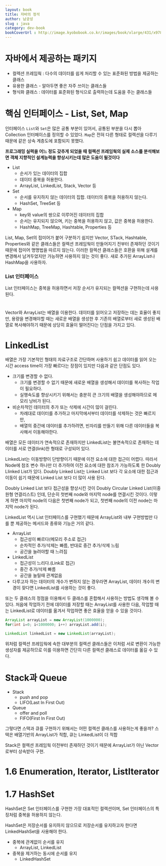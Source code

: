 ```yaml
---
layout: book
title: 자바의 정석
author: 남궁성 
slug : java 
category: dev-book
bookCoverUrl : http://image.kyobobook.co.kr/images/book/xlarge/431/x9788995379431.jpg
---
```


# 자바에서 제공하는 패키지
* 컬렉션 프레임웍 : 다수의 데이터를 쉽게 처리할 수 있는 표준화된 방법을 제공하는 클래스
* 유용한 클래스 - 알아두면 좋은 자주 쓰이는 클래스들
* 형식화 클래스 : 데이터를 표준화된 형식으로 출력하는데 도움을 주는 클래스들


# 핵심 인터페이스 - List, Set, Map
인터페이스 `List`와 `Set`은 많은 공통 부분이 있어서, 공통된 부분을 다시 뽑아 Collection 인터페이스를 정의할 수 있었다. `Map`은 전혀 다른 형태로 컬렉션을 다루기 때문에 같은 상속 계층도에 포함되지 못했다.

**프로그래밍 실력을 어느 정도 갖추게 되었을 때 컬렉션 프레임웍의 실제 소스를 분석해보면 객체 지향적인 설계능력을 향상시키는데 많은 도움이 될것이다**

* List
    * 순서가 있는 데이터의 집합
    * 데이터 중복을 허용한다.
    * ArrayList, LinkedList, Stack, Vector 등
* Set
    * 순서를 유지하지 않는 데이터의 집합. 데이터의 중복을 허용하지 않는다.
    * HashSet, TreeSet 등
* Map
    * key와 value의 쌍으로 이루어진 데이터의 집합
    * 순서는 유지되지 않으며, 키는 중복을 허용하지 않고, 값은 중복을 허용한다.
    * HashMap, TreeMap, Hashtable, Properties 등

List, Map, Set의 접미어가 붙어 구분하기 쉽지만 Vector, STack, Hashtable, Properties와 같은 클래스들은 컬렉션 프레임웍이 만들어지기 전부터 존재하던 것이기 때문에 접미어 명명법을 따르지 않는다. 이러한 컬렉션 클래스들은 호환을 위해 설계를 변경해서 남겨두었지만 가능하면 사용하지 않는 것이 좋다. 새로 추가된 ArrayList나 HashMap을 사용하자.


### List 인터페이스
List 인터페이스는 중복을 허용하면서 저장 순서가 유지되는 컬렉션을 구현하는데 사용된다.

# 
Vector와 ArrayList는 배열을 이용한다. 데이터를 읽어오고 저장하는 데는 효율이 좋지만, 용량을 변경해야할 때는 새로운 배열을 생성한 후 기존의 배열로부터 새로 생성된 배열로 복사해야하기 때문에 상당히 효율이 떨어진다는 단점을 가지고 있다.

# LinkedList
배열은 가장 기본적인 형태의 자료구조로 간단하며 사용하기 쉽고 데이터를 읽어 오는 시간 access time이 가장 빠르다는 장점이 있지만 다음과 같은 단점도 있다.
* 크기를 변경할 수 없다.
    * 크기를 변경할 수 없기 때문에 새로운 배열을 생성해서 데이터를 복사하는 작업이 필요하다.
    * 실행속도를 향상시키기 위해서는 충분히 큰 크기의 배열을 생성해야하므로 메모리 낭비가 된다.
* 비순차적인 데이터의 추가 또는 삭제에 시간이 많이 걸린다.
    * 차례대로 데이터를 추가하고 마지막에서부터 데이터를 삭제하는 것은 빠르지만,
    * 배열의 중간에 데이터를 추가하려면, 빈자리를 만들기 위해 다른 데이터들을 복사해서 이동해야한다.

배열은 모든 데이터가 연속적으로 존재하지만 LinkedList는 불연속적으로 존재하는 데이터를 서로 연결(link)한 형태로 구성되어 있다.

LinkedList는 이동방향이 단방향이기 때문에 이전 요소에 대한 접근이 어렵다. 따라서 Node에 참조 변수 하나만 더 추가하여 이전 요소에 대한 참조가 가능하도록 한 Doubly Llinked List가 있다. Doubly Linked List는 Linked List 보다 각 요소에 대한 접근과 이동이 쉽기 때문에 Linked List 보다 더 많이 사용 된다.

Doubly Linked List 보다 접근성을 향상시킨 것이 Doubly Circular Linked List(이중 원형 연결리스트) 인데, 단순히 첫번째 node와 마지막 node를 연결시킨 것이다. 이렇게 하면 마지막 node의 다음은 첫번째 node가 되고, 첫번째 node의 이전 node는 마지막 node가 된다.

LinkedList 역시 List 인터페이스를 구현했기 때문에 ArrayList와 내부 구현방법만 다를 뿐 제공하는 메서드와 종류와 기능은 거의 같다.


* ArrayList
    * 접근성이 빠르다(메모리 주소로 접근)
    * 순차적인 추가/삭제는 빠름, 반대로 중간 추가/삭제 느림
    * 공간을 늘려야할 때 느려짐
* LinkedList
    * 접근성이 느리다.(Link로 접근)
    * 중간 추가/삭제 빠름
    * 공간을 늘릴때 관계없음
* 다루고자 하는 데이터의 개수가 변하지 않는 경우라면 ArrayList, 데이터 개수의 변경이 잦다면 LinkedList를 사용하는 것이 좋다.


또는 두 클래스의 정점을 이용해서 두 클래스를 혼합해서 사용하는 방법도 생각해 볼 수 있다. 처음에 작업하기 전에 데이터를 저장할 때는 ArrayList를 사용한 다음, 작업할 때는 LinkedList로 데이터를 옮겨서 작업하면 좋은 효율을 얻을 수 있을 것이다.

```java
ArrayList arrayList = new ArrayList(1000000);
for(int i=0; i<1000000; i++) arrayList.add(i);

LinkedList linkedList = new LinkedList(arrayList);
```

위처럼 컬렉션 프레임웍에 속한 대부분의 컬렉션 클래스들은 이처럼 서로 변환이 가능한 생성자를 제공하므로 이를 이용하면 간단히 다른 컬렉션 클래스로 데이터를 옮길 수 있다.

# Stack과 Queue
* Stack
    * push and pop
    * LIFO(Last In First Out)
* Queue
    * offer and poll
    * FIFO(First In First Out)

그렇다면 스택과 큐를 구현하기 위해서는 어떤 컬렉션 클래스를 사용하는게 좋을까? 스택은 배열기반의 ArrayList가 적합, 큐는 LinkedList이 더 적합

Stack은 컬렉션 프레임웍 이전부터 존재하던 것이기 때문에 ArrayList가 아닌 Vector로부터 상속받아 구현.

# 1.6 Enumeration, Iterator, ListIterator

# 1.7 HashSet
HashSet은 Set 인터페이스를 구현한 가장 대표적인 컬렉션이며, Set 인터페이스의 특징처럼 중복을 허용하지 않는다.

HashSet은 저장순서를 유지하지 않으므로 저장순서를 유지하고자 한다면 LinkedHashSet을 사용해야 한다.

* 중복에 관계없이 순서를 유지
    * ArrayList, LinkedList
* 중복을 제거하는 동시에 순서를 유지
    * LinkedHashSet
